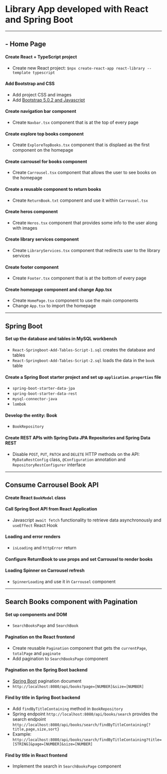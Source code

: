 # Library App developed with React and Spring Boot

---

## - Home Page

#### Create React + TypeScript project
* Create new React project: `$npx create-react-app react-library --template typescript`

#### Add Bootstrap and CSS
* Add project CSS and images
* Add [Bootstrap 5.0.2 and Javascript](https://getbootstrap.com/docs/5.0/getting-started/introduction/)

#### Create navigation bar component
* Create `Navbar.tsx` component that is at the top of every page

#### Create explore top books component 
* Create `ExploreTopBooks.tsx` component that is displaed as the first component on the homepage

#### Create carrousel for books component
* Create `Carrousel.tsx` component that allows the user to see books on the homepage

#### Create a reusable component to return books
* Create `ReturnBook.txt` component and use it within `Carrousel.tsx`

#### Create heros component
* Create `Heros.tsx` component that provides some info to the user along with images

#### Create library services component
* Create `LibraryServices.tsx` component that redirects user to the library services

#### Create footer component
* Create `Footer.tsx` component that is at the bottom of every page

#### Create homepage component and change App.tsx
* Create `HomePage.tsx` component to use the main components
* Change `App.tsx` to import the homepage

---

## Spring Boot

#### Set up the database and tables in MySQL workbench
* `React-Springboot-Add-Tables-Script-1.sql` creates the database and tables
* `React-Springboot-Add-Tables-Script-2.sql` loads the data in the `book` table

#### Create a Spring Boot starter project and set up `application.properties` file
* `spring-boot-starter-data-jpa` 
* `spring-boot-starter-data-rest`
* `mysql-connector-java`
* `lombok`

#### Develop the entity: Book
* `BookRepository`

#### Create REST APIs with Spring Data JPA Repositories and Spring Data REST
* Disable `POST`, `PUT`, `PATCH` and `DELETE` HTTP methods on the API: `MyDataRestConfig` class, `@Configuration` annotation and `RepositoryRestConfigurer` interface

---

## Consume Carrousel Book API 

#### Create React `BookModel` class

#### Call Spring Boot API from React Application
* Javascript `await fetch` functionality to retrieve data asynchronously and `useEffect` React Hook

#### Loading and error renders
* `isLoading` and `httpError` return

#### Configure ReturnBook to use props and set Carrousel to render books

#### Loading Spinner on Carrousel refresh
* `SpinnerLoading` and use it in `Carrousel` component
---

## Search Books component with Pagination

#### Set up components and DOM
* `SearchBooksPage` and `SearchBook`

#### Pagination on the React frontend
* Create reusable `Pagination` component that gets the `currentPage`, `totalPage` and `paginate`
* Add pagination to `SearchBooksPage` component

#### Pagination on the Spring Boot backend
* [Spring Boot](https://docs.spring.io/spring-data/rest/docs/current/reference/html/#repository-resources.query-method-resource) pagination document
* `http://localhost:8080/api/books?page=[NUMBER]&size=[NUMBER]`

#### Find by title in Spring Boot backend
* Add `findByTitleContaining` method in `BookRepository`
* Spring endpoint `http://localhost:8080/api/books/search` provides the search endpoint `http://localhost:8080/api/books/search/findByTitleContaining{?title,page,size,sort}`
* Example: `http://localhost:8080/api/books/search/findByTitleContaining?title=[STRING]&page=[NUMBER]&size=[NUMBER]`

#### Find by title in React frontend
* Implement the search in `SearchBooksPage` component
